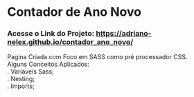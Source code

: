 # Contador de Ano Novo
<h3>Acesse o Link do Projeto: <a href="https://adriano-nelex.github.io/contador_ano_novo/" target="_self">https://adriano-nelex.github.io/contador_ano_novo/</a></h3>

Pagina Criada com Foco em SASS como pré processador CSS. </br>
Alguns Conceitos Aplicados: </br>
  . Variaveis Sass; </br>
  . Nesting; </br>
  . Imports; </br>
